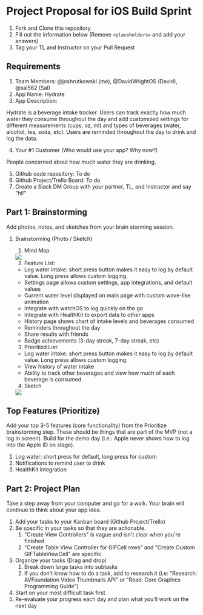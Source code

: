 # Project Proposal for iOS Build Sprint

1. Fork and Clone this repository
2. Fill out the information below (Remove `<placeholders>` and add your answers)
3. Tag your TL and Instructor on your Pull Request

## Requirements

1. Team Members: @joshrutkowski (me), @DavidWrightOS (David), @sal562 (Sal)
2. App Name: Hydrate
3. App Description:

Hydrate is a beverage intake tracker. Users can track exactly how much water they consume throughout the day and add customized settings for different measurements (cups, oz, ml) and types of beverages (water, alcohol, tea, soda, etc). Users are reminded throughout the day to drink and log the data.
    
4. Your #1 Customer (Who would use your app? Why now?)
 
 People concerned about how much water they are drinking.
    
5. Github code repository: To do
6. Github Project/Trello Board: To do
7. Create a Slack DM Group with your partner, TL, and Instructor and say "hi!"

## Part 1: Brainstorming

Add photos, notes, and sketches from your brain storming session. 

1. Brainstorming (Photo / Sketch)
    1. Mind Map
    <img align="center" src="https://github.com/joshrutkowski/ios-build-sprint-project-proposal/blob/master/mindMap.png">
    
    2. Feature List:
    
    - Log water intake: short press button makes it easy to log by default value. Long press allows custom logging.
    - Settings page allows custom settings, app integrations, and default values
    - Current water level displayed on main page with custom wave-like animation
    - Integrate with watchOS to log quickly on the go
    - Integrate with HealthKit to export data to other apps
    - History page shows chart of intake levels and beverages consumed
    - Reminders throughout the day
    - Share results with friends
    - Badge achievements (3-day streak, 7-day streak, etc)
       
    3. Prioritizd List:
    - Log water intake: short press button makes it easy to log by default value. Long press allows custom logging.
    - View history of water intake
    - Ability to track other beverages and view how much of each beverage is consumed

    4. Sketch
    
    <img align="center" src="https://github.com/joshrutkowski/ios-build-sprint-project-proposal/blob/master/sketch.png">


## Top Features (Prioritize)

Add your top 3-5 features (core functionality) from the Prioritize brainstorming step. These should be things that are part of the MVP (not a log in screen). Build for the demo day (i.e.: Apple never shows how to log into the Apple ID on stage).

1. Log water: short press for default, long press for custom
2. Notifications to remind user to drink
3. HealthKit integration

## Part 2: Project Plan

Take a step away from your computer and go for a walk. Your brain will continue to think about your app idea.

1. Add your tasks to your Kanban board (Github Project/Trello)
2. Be specific in your tasks so that they are actionable.
    1. "Create View Controllers" is vague and isn't clear when you're finished
    2. "Create Table View Controller for GIFCell rows" and "Create Custom GIFTableViewCell" are specific
3. Organize your tasks (Drag and drop)
    1. Break down large tasks into subtasks
    2. If you don't know how to do a task, add to research it (i.e: "Research: AVFoundation Video Thumbnails API" or "Read: Core Graphics Programming Guide")
4. Start on your most difficult task first
5. Re-evaluate your progress each day and plan what you'll work on the next day

